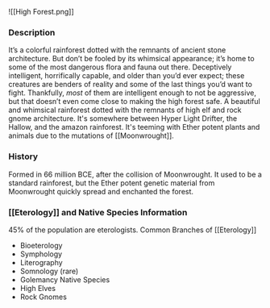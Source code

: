 ![[High Forest.png]]
### Description
It’s a colorful rainforest dotted with the remnants of ancient stone architecture. But don’t be fooled by its whimsical appearance; it’s home to some of the most dangerous flora and fauna out there. Deceptively intelligent, horrifically capable, and older than you’d ever expect; these creatures are benders of reality and some of the last things you’d want to fight. Thankfully, _most_ of them are intelligent enough to not be aggressive, but that doesn’t even come close to making the high forest safe.
A beautiful and whimsical rainforest dotted with the remnants of high elf and rock gnome architecture. It's somewhere between Hyper Light Drifter, the Hallow, and the amazon rainforest. It's teeming with Ether potent plants and animals due to the mutations of [[Moonwrought]]. 

### History
Formed in 66 million BCE, after the collision of Moonwrought. It used to be a standard rainforest, but the Ether potent genetic material from Moonwrought quickly spread and enchanted the forest.

### [[Eterology]] and Native Species Information
45% of the population are eterologists. 
Common Branches of [[Eterology]]
- Bioeterology
- Symphology
- Literography
- Somnology (rare)
- Golemancy
Native Species
- High Elves
- Rock Gnomes
